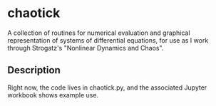 # chaotick

A collection of routines for numerical evaluation and graphical representation of systems of differential equations, for use as I work through Strogatz's "Nonlinear Dynamics and Chaos".

## Description

Right now, the code lives in chaotick.py, and the associated Jupyter workbook shows example use.
